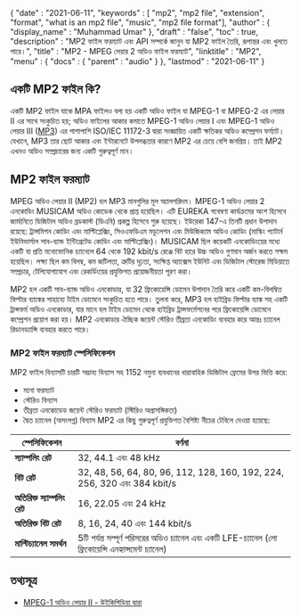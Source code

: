 {
  "date" : "2021-06-11",
  "keywords" : [ "mp2", "mp2 file", "extension", "format", "what is an mp2 file", "music", "mp2 file format"],
  "author" : {
    "display_name" : "Muhammad Umar"
},
  "draft" : "false",
  "toc" : true,
  "description" : "MP2 ফাইল ফরম্যাট এবং API সম্পর্কে জানুন যা MP2 ফাইল তৈরি, রূপান্তর এবং খুলতে পারে।",
  "title" : "MP2 - MPEG লেয়ার 2 অডিও ফাইল ফরম্যাট",
  "linktitle" : "MP2",
  "menu" : {
    "docs" : {
      "parent" : "audio"
}
},
  "lastmod" : "2021-06-11"
}

## একটি MP2 ফাইল কি?

একটি MP2 ফাইল যাকে MPA ফাইলও বলা হয় একটি অডিও ফাইল যা MPEG-1 বা MPEG-2 এর লেয়ার II এর সাথে সংকুচিত হয়; অডিও ফাইলের আকার কমাতে MPEG-1 অডিও লেয়ার I এবং MPEG-1 অডিও লেয়ার III ([MP3](/audio/mp3/)) এর পাশাপাশি ISO/IEC 11172-3 দ্বারা সংজ্ঞায়িত একটি ক্ষতিকর অডিও কম্প্রেশন ফর্ম্যাট। যেখানে, MP3 তার ছোট আকার এবং ইন্টারনেটে উপলব্ধতার কারণে MP2 এর চেয়ে বেশি জনপ্রিয়। তাই MP2 এখনও অডিও সম্প্রচারের জন্য একটি গুরুত্বপূর্ণ মান।

## MP2 ফাইল ফরম্যাট

MPEG অডিও লেয়ার II (MP2) হল MP3 মানগুলির মূল অ্যালগরিদম। MPEG-1 অডিও লেয়ার 2 এনকোডিং MUSICAM অডিও কোডেক থেকে প্রাপ্ত হয়েছিল। এটি EUREKA গবেষণা কার্যক্রমের অংশ হিসেবে জার্মানিতে ডিজিটাল অডিও ব্রডকাস্ট (ডিএবি) প্রকল্প হিসেবে শুরু হয়েছে। ইউরেকা 147-এ তিনটি প্রধান উপাদান রয়েছে: ট্রান্সমিশন কোডিং এবং মাল্টিপ্লেক্সিং, সিওএফডিএম মডুলেশন এবং মিউজিক্যাম অডিও কোডিং (মাস্কিং প্যাটার্ন ইউনিভার্সাল সাব-ব্যান্ড ইন্টিগ্রেটেড কোডিং এবং মাল্টিপ্লেক্সিং)। MUSICAM ছিল কয়েকটি এনকোডিংয়ের মধ্যে একটি যা প্রতি মনোফোনিক চ্যানেলে 64 থেকে 192 kbit/s রেঞ্জে বিট হারে উচ্চ অডিও গুণমান অর্জন করতে সক্ষম হয়েছিল। লক্ষ্য ছিল কম বিলম্ব, কম জটিলতা, ত্রুটির দৃঢ়তা, সংক্ষিপ্ত অ্যাক্সেস ইউনিট এবং ডিজিটাল স্টোরেজ মিডিয়াতে সম্প্রচার, টেলিযোগাযোগ এবং রেকর্ডিংয়ের প্রযুক্তিগত প্রয়োজনীয়তা পূরণ করা।

MP2 হল একটি সাব-ব্যান্ড অডিও এনকোডার, যা 32 ফ্রিকোয়েন্সি ডোমেন উপাদান তৈরি করে একটি কম-বিলম্বিত ফিল্টার ব্যাঙ্কের সাহায্যে টাইম ডোমেনে সংকুচিত হতে পারে। তুলনা করে, MP3 হল হাইব্রিড ফিল্টার ব্যাঙ্ক সহ একটি ট্রান্সফর্ম অডিও এনকোডার, যার মানে হল টাইম ডোমেন থেকে হাইব্রিড ট্রান্সফর্মেশনের পরে ফ্রিকোয়েন্সি ডোমেনে কম্প্রেশন প্রয়োগ করা হয়। MP2 এনকোডার ঐচ্ছিক জয়েন্ট স্টেরিও তীব্রতা এনকোডিং ব্যবহার করে আন্তঃ চ্যানেল রিডানড্যান্সি ব্যবহার করতে পারে।

### MP2 ফাইল ফরম্যাট স্পেসিফিকেশন

MP2 ফাইল বিন্যাসটি চারটি সম্ভাব্য বিন্যাস সহ 1152 নমুনা ব্যবধানের ধারাবাহিক ডিজিটাল ফ্রেমের উপর ভিত্তি করে:

- মনো ফরম্যাট
- স্টেরিও বিন্যাস
- তীব্রতা এনকোডেড জয়েন্ট স্টেরিও ফরম্যাট (স্টিরিও অপ্রাসঙ্গিকতা)
- দ্বৈত চ্যানেল (অসংলগ্ন) বিন্যাস
MP2 এর কিছু গুরুত্বপূর্ণ প্রযুক্তিগত বৈশিষ্ট্য নীচের টেবিলে দেওয়া হয়েছে:

| স্পেসিফিকেশন | বর্ণনা|
---|---|
|**স্যাম্পলিং রেট**| 32, 44.1 এবং 48 kHz|
|**বিট রেট**|32, 48, 56, 64, 80, 96, 112, 128, 160, 192, 224, 256, 320 এবং 384 kbit/s|
|**অতিরিক্ত স্যাম্পলিং রেট**|16, 22.05 এবং 24 kHz|
|**অতিরিক্ত বিট রেট**|8, 16, 24, 40 এবং 144 kbit/s|
|**মাল্টিচ্যানেল সমর্থন**|5টি পর্যন্ত সম্পূর্ণ পরিসরের অডিও চ্যানেল এবং একটি LFE-চ্যানেল (লো ফ্রিকোয়েন্সি এনহ্যান্সমেন্ট চ্যানেল)|

## তথ্যসূত্র ##

* [MPEG-1 অডিও লেয়ার II - উইকিপিডিয়া দ্বারা](https://en.wikipedia.org/wiki/MPEG-1_Audio_Layer_II)


